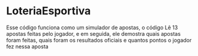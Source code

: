 # LoteriaEsportiva
Esse código funciona como um simulador de apostas, o código Lê 13 apostas feitas pelo jogador, e em seguida, ele demostra quais apostas foram feitas, quais foram os resultados oficiais e quantos pontos o jogador fez nessa aposta
